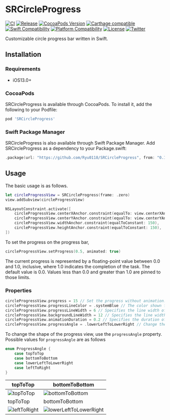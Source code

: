 # SRCircleProgress
[![CI](https://github.com/Ryu0118/SRCircleProgress/actions/workflows/release.yml/badge.svg?branch=main)](https://github.com/Ryu0118/SRCircleProgress/actions/workflows/release.yml)
[![Release](https://img.shields.io/github/v/release/Ryu0118/SRCircleProgress)](https://github.com/Ryu0118/SRCircleProgress/releases/latest)
[![CocoaPods Version](https://img.shields.io/cocoapods/v/StringTransform.svg)](https://cocoapods.org/pods/SRCircleProgress)
[![Carthage compatible](https://img.shields.io/badge/Carthage-compatible-4BC51D.svg)](https://github.com/Ryu0118/SRCirclrProgress)
[![Swift Compatibility](https://img.shields.io/endpoint?url=https%3A%2F%2Fswiftpackageindex.com%2Fapi%2Fpackages%2FRyu0118%2FSRCircleProgress%2Fbadge%3Ftype%3Dswift-versions)](https://swiftpackageindex.com/Ryu0118/SRCircleProgress)
[![Platform Compatibility](https://img.shields.io/endpoint?url=https%3A%2F%2Fswiftpackageindex.com%2Fapi%2Fpackages%2FRyu0118%2FSRCircleProgress%2Fbadge%3Ftype%3Dplatforms)](https://swiftpackageindex.com/Ryu0118/SRCircleProgress)
[![License](https://img.shields.io/github/license/Ryu0118/SRCircleProgress)](https://github.com/Ryu0118/SRCircleProgress/blob/main/LICENSE)
[![Twitter](https://img.shields.io/twitter/follow/ryu_hu03?style=social)](https://twitter.com/ryu_hu03)

Customizable circle progress bar written in Swift.

## Installation
### Requirements
- iOS13.0+
### CocoaPods
SRCircleProgress is available through CocoaPods. To install it, add the following to your Podfile:
```Ruby
pod 'SRCircleProgress'
```
### Swift Package Manager
SRCircleProgress is also available through Swift Package Manager. Add SRCircleProgress as a dependency to your Package.swift:
```Swift
.package(url: "https://github.com/Ryu0118/SRCircleProgress", from: "0.1.0")
```
## Usage
The basic usage is as follows.
```Swift
let circleProgressView = SRCircleProgress(frame: .zero)
view.addSubview(circleProgressView)

NSLayoutConstraint.activate([
    circleProgressView.centerXAnchor.constraint(equalTo: view.centerXAnchor),
    circleProgressView.centerYAnchor.constraint(equalTo: view.centerYAnchor),
    circleProgressView.widthAnchor.constraint(equalToConstant: 150),
    circleProgressView.heightAnchor.constraint(equalToConstant: 150),
])
```
To set the progress on the progress bar, 
```Swift
circleProgressView.setProgress(0.5, animated: true)
```
The current progress is represented by a floating-point value between 0.0 and 1.0, inclusive, where 1.0 indicates the completion of the task. The default value is 0.0. Values less than 0.0 and greater than 1.0 are pinned to those limits.

### Properties
```Swift
circleProgressView.progress = 15 // Set the progress without animation.
circleProgressView.progressLineColor = .systemBlue // The color shown for the portion of the progress view that is filled.
circleProgressView.progressLineWidth = 6 // Specifies the line width of the progress view.
circleProgressView.backgroundLineWidth = 12 // Specifies the line width of the view behind the progress view.
circleProgressView.animationDuration = 0.2 // Specifies the duration of the animation when setProgress(_:animated:) is executed
circleProgressView.progressAngle = .lowerLeftToLowerRight // Change the shape of the progress view
```
To change the shape of the progress view, use the `progressAngle` property.
Possible values for `progressAngle` are as follows
```Swift
enum ProgressAngle {
    case topToTop
    case bottomToBottom
    case lowerLeftToLowerRight
    case leftToRight
}
```
|topToTop|bottomToBottom|
|---|---|
|![topToTop](https://user-images.githubusercontent.com/87907656/173399400-fd6a3be6-80ae-46c6-ab73-ba86c4831842.png)|![bottomToBottom](https://user-images.githubusercontent.com/87907656/173399395-7fbf8aad-fd00-4b54-bd2e-4129a20c196f.png)|
|topToTop|bottomToBottom|
|![leftToRight](https://user-images.githubusercontent.com/87907656/173399384-781f3f3d-2f05-4e66-bb4e-a8585e828b57.png)|![lowerLeftToLowerRight](https://user-images.githubusercontent.com/87907656/173399405-e36b8b44-4479-4c5e-970b-5007803d0103.png)|
